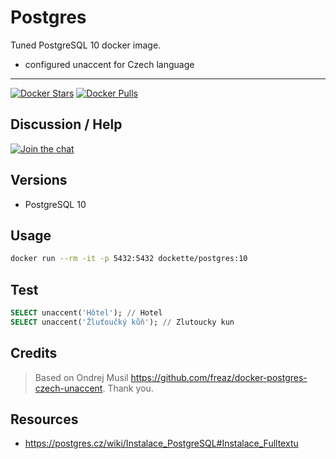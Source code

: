 # Postgres

Tuned PostgreSQL 10 docker image.

- configured unaccent for Czech language

-----

[![Docker Stars](https://img.shields.io/docker/stars/dockette/postgres.svg?style=flat)](https://hub.docker.com/r/dockette/postgres/)
[![Docker Pulls](https://img.shields.io/docker/pulls/dockette/postgres.svg?style=flat)](https://hub.docker.com/r/dockette/postgres/)

## Discussion / Help

[![Join the chat](https://img.shields.io/gitter/room/dockette/dockette.svg?style=flat-square)](https://gitter.im/dockette/dockette?utm_source=badge&utm_medium=badge&utm_campaign=pr-badge&utm_content=badge)

## Versions

- PostgreSQL 10

## Usage

```sh
docker run --rm -it -p 5432:5432 dockette/postgres:10
```

## Test

```sql
SELECT unaccent('Hôtel'); // Hotel
SELECT unaccent('Žluťoučký kůň'); // Zlutoucky kun 
```

## Credits

> Based on Ondrej Musil https://github.com/freaz/docker-postgres-czech-unaccent. Thank you.

## Resources

- https://postgres.cz/wiki/Instalace_PostgreSQL#Instalace_Fulltextu